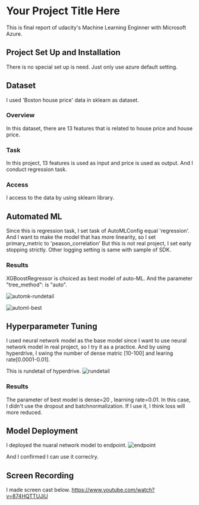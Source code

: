 # Your Project Title Here
This is final report of udacity's Machine Learning Enginner with Microsoft Azure.

## Project Set Up and Installation
There is no special set up is need.
Just only use azure default setting.

## Dataset
I used 'Boston house price' data in sklearn as dataset.

### Overview
In this dataset, there are 13 features that is related to house price and house price.

### Task
In this project, 13 features is used as input and price is used as output.
And I conduct regression task.

### Access
I access to the data by using sklearn library.

## Automated ML
Since this is regression task, I set task of AutoMLConfig equal 'regression'.
And I want to make the model that has more linearity, so I set primary_metric to 'peason_correlation' 
But this is not real project, I set early stopping strictly.
Other logging setting is same with sample of SDK.

### Results
XGBoostRegressor is choiced as best model of auto-ML.
And the parameter "tree_method": is "auto".

![automk-rundetail](https://github.com/uemuratakumi/azure-udacity-report3/assets/132246132/b65b051b-6718-45d9-9cc3-b4d7873a9d88)

![automl-best](https://github.com/uemuratakumi/azure-udacity-report3/assets/132246132/c324b18a-4670-408b-a845-0b2015cc0ecc)

## Hyperparameter Tuning
I used neural network model as the base model since I want to use neural network model in real project, so I try it as a practice.
And by using hyperdrive, I swing the number of dense matric [10-100] and learing rate[0.0001-0.01].

This is rundetail of hyperdrive.
![rundetail](https://github.com/uemuratakumi/azure-udacity-report3/assets/132246132/d7c3f2a5-65a3-4f84-8aa4-5be72efd1321)


### Results
The parameter of best model is dense=20 , learning rate=0.01.
In this case, I didn't use the dropout and batchnormalization.
If I use it, I think loss will more reduced.

## Model Deployment
I deployed the nuaral network model to endpoint.
![endpoint](https://github.com/uemuratakumi/azure-udacity-report3/assets/132246132/f3bfdcf0-f1f0-444a-bc97-4b4b79a045c5)

And I confirmed I can use it correclry.


## Screen Recording
I made screen cast below.
https://www.youtube.com/watch?v=874HQTTUJiU

